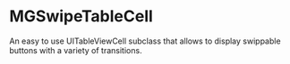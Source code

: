 # MGSwipeTableCell
An easy to use UITableViewCell subclass that allows to display swippable buttons with a variety of transitions.
